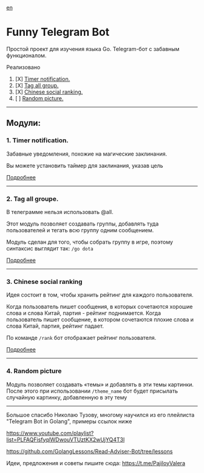 [en](README.md)
# Funny Telegram Bot
Простой проект для изучения языка Go.
Telegram-бот с забавным функционалом.

Реализовано
1. [X] [Timer notification.](#notification)  
2. [X] [Tag all group.](#tagAllGroup) 
3. [X] [Chinese social ranking.](#ChineseSocialRanking)  
4. [ ] [Random picture.](#RandomPicture)

___
## Модули:
<a name="notification"><h3>1. Timer notification.</h3></a>
Забавные уведомления, похожие на магические заклинания.

Вы можете установить таймер для заклинания, указав цель

[Подробнее](docs/ru/NOTIFICATION.md)
___
<a name="tagAllGroup"><h3>2. Tag all groupe.</h3></a>
В телеграмме нельзя использовать @all.

Этот модуль позволяет создавать группы, добавлять туда пользователей и тегать всю группу одним сообщением.

Модуль сделан для того, чтобы собрать группу в игре, поэтому синтаксис выглядит так:
`/go dota`

[Подробнее](docs/ru/TAG_ALL_GROUP.md)
___
<a name="ChineseSocialRanking"><h3>3. Chinese social ranking</h3></a>
Идея состоит в том, чтобы хранить рейтинг для каждого пользователя.

Когда пользователь пишет сообщения, в которых сочетаются хорошие слова и слова Китай, партия - рейтинг поднимается.
Когда пользователь пишет сообщение, в котором сочетаются плохие слова и слова Китай, партия, рейтинг падает.

По команде `/rank` бот отображает рейтинг пользователя.

[Подробнее](docs/ru/SOCIAL_RANKING.md)
___
<a name="RandomPicture"><h3>4. Random picture</h3></a>
Модуль позволяет создавать «темы» и добавлять в эти темы картинки.
После этого при использовании `/theme_name` бот будет присылать случайную картинку, добавленную в эту тему

___
Большое спасибо Николаю Тузову, многому научился из его плейлиста "Telegram Bot in Golang", примеры ссылок ниже

https://www.youtube.com/playlist?list=PLFAQFisfyqlWDwouVTUztKX2wUjYQ4T3l

https://github.com/GolangLessons/Read-Adviser-Bot/tree/lessons

Идеи, предложения и советы пишите сюда: https://t.me/PajiloyValera

